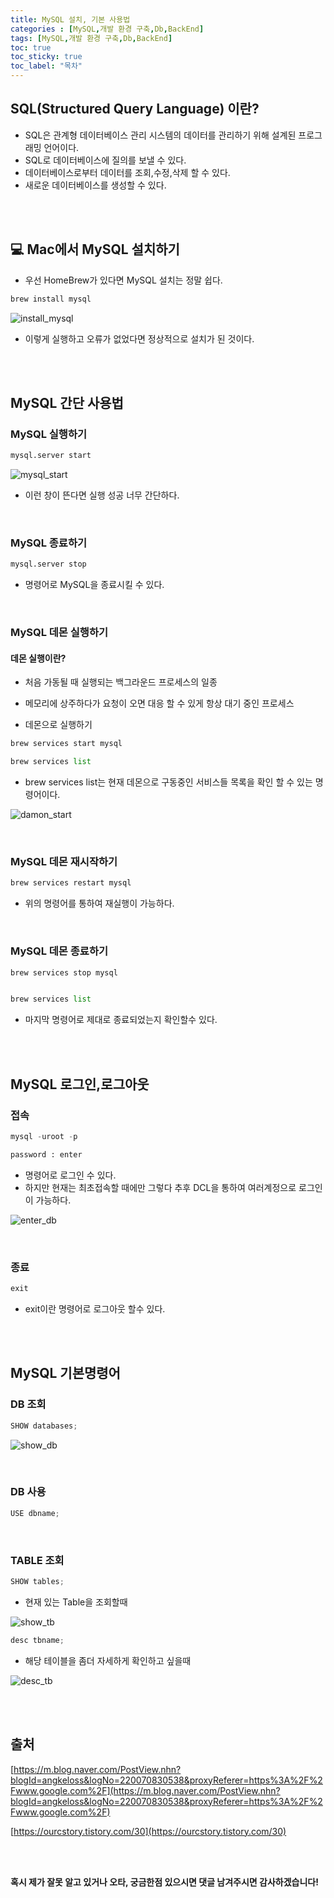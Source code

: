 ```yaml
---
title: MySQL 설치, 기본 사용법
categories : [MySQL,개발 환경 구축,Db,BackEnd]
tags: [MySQL,개발 환경 구축,Db,BackEnd]
toc: true
toc_sticky: true
toc_label: "목차"
---
```



SQL(Structured Query Language) 이란?
--

- SQL은 관계형 데이터베이스 관리 시스템의 데이터를 관리하기 위해 설계된 프로그래밍 언어이다.
- SQL로 데이터베이스에 질의를 보낼 수 있다.
- 데이터베이스로부터 데이터를 조회,수정,삭제 할 수 있다.
- 새로운 데이터베이스를 생성할 수 있다.


<br><br>

💻 Mac에서 MySQL 설치하기
--
- 우선 HomeBrew가 있다면 MySQL 설치는 정말 쉽다.

```python
brew install mysql
```

![install_mysql](/assets/img/back_end/2020_01_08/install_mysql.png)

- 이렇게 실행하고 오류가 없었다면 정상적으로 설치가 된 것이다.



<br><br>


MySQL 간단 사용법
--

### MySQL 실행하기

```python
mysql.server start
```
![mysql_start](/assets/img/back_end/2020_01_08/mysql_start.png)

* 이런 창이 뜬다면 실행 성공 너무 간단하다.

<br>


### MySQL 종료하기

```python
mysql.server stop
```

- 명령어로 MySQL을 종료시킬 수 있다.

<br>


### MySQL 데몬 실행하기

#### 데몬 실행이란?

- 처음 가동될 때 실행되는 백그라운드 프로세스의 일종
- 메모리에 상주하다가 요청이 오면 대응 할 수 있게 항상 대기 중인 프로세스


- 데몬으로 실행하기

```python
brew services start mysql

brew services list
```

- brew services list는 현재 데몬으로 구동중인 서비스들 목록을 확인 할 수 있는 명령어이다.

![damon_start](/assets/img/back_end/2020_01_08/damon_start.png)

<br>

### MySQL 데몬 재시작하기

```python
brew services restart mysql
```

* 위의 명령어를 통하여 재실행이 가능하다.

<br>

### MySQL 데몬 종료하기

```python
brew services stop mysql


brew services list
```

- 마지막 명령어로 제대로 종료되었는지 확인할수 있다.



<br><br>



MySQL 로그인,로그아웃
--

### 접속

```python
mysql -uroot -p

password : enter
```
- 명령어로 로그인 수 있다.
- 하지만 현재는 최초접속할 때에만 그렇다 추후 DCL을 통하여 여러계정으로 로그인이 가능하다.

![enter_db](/assets/img/back_end/2020_01_08/enter_db.png)

<br>


### 종료

```python
exit
```
- exit이란 명령어로 로그아웃 할수 있다.




<br><br>


MySQL 기본명령어
--


### DB 조회

```python
SHOW databases;
```

![show_db](/assets/img/back_end/2020_01_08/show_db.png)

<br>


### DB 사용

```python
USE dbname;
```

<br>


### TABLE 조회

```python
SHOW tables;
```

- 현재 있는 Table을 조회할때

![show_tb](/assets/img/back_end/2020_01_08/show_tb.png)



```python
desc tbname;
```
- 해당 테이블을 좀더 자세하게 확인하고 싶을때

![desc_tb](/assets/img/back_end/2020_01_08/desc_tb.png)




<br><br>


출처
--

[https://m.blog.naver.com/PostView.nhn?blogId=angkeloss&logNo=220070830538&proxyReferer=https%3A%2F%2Fwww.google.com%2F](https://m.blog.naver.com/PostView.nhn?blogId=angkeloss&logNo=220070830538&proxyReferer=https%3A%2F%2Fwww.google.com%2F)

[https://ourcstory.tistory.com/30](https://ourcstory.tistory.com/30)


<br><br>


**혹시 제가 잘못 알고 있거나 오타, 궁금한점 있으시면 댓글 남겨주시면 감사하겠습니다!**